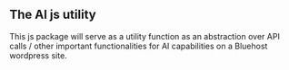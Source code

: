 ## The AI js utility

This js package will serve as a utility function as an abstraction over API calls / other important functionalities for AI capabilities on a Bluehost wordpress site.
